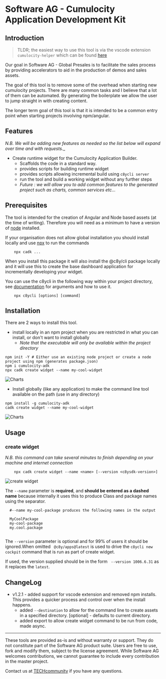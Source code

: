 # Software AG - Cumulocity Application Development Kit
## Introduction

> TLDR; the easiest way to use this tool is via the vscode extension ```cumulocity-helper``` which can be found [here](https://marketplace.visualstudio.com/items?itemName=JohnHeath.cumulocity-helper)


Our goal in Software AG - Global Presales is to facilitate the sales process by providing accelerators to aid in the production of demos and sales assets. 

The goal of this tool is to remove some of the overhead when starting new cumulocity projects. There are many common tasks and I believe that a lot of them can be automated. By generating the boilerplate we allow the user to jump straight in with creating content. 

The longer term goal of this  tool is that it is intended to be a common entry point when starting projects involving npm/angular. 

## Features

*N.B. We will be adding new features as needed so the list below will expand over time and with requests.*_ 

* Create runtime widget for the Cumulocity Application Builder. 
  * Scaffolds the code in a standard way. 
  * provides scripts for building runtime widget
  * provides scripts allowing incremental build using ```c8ycli server```
  * run the tool and build a working widget without any further steps
  * *Future : we will allow you to add common features to the generated project such as charts, common services etc...*

## Prerequisites

The tool is intended for the creation of Angular and Node based assets (at the time of writing). Therefore you will need as a minimum to have a version of [node](https://nodejs.org/en/) installed. 

If your organisation does not allow global installation you should install locally and use [npx](https://blog.npmjs.org/post/162869356040/introducing-npx-an-npm-package-runner) to run the commands

```
    npx cadk ...
```

When you install this package it will also install the @c8y/cli package locally and it will use this to create the base dashboard application for incrementally developing your widget.

You can use the c8ycli in the following way within your project directory, see [documentation](https://www.npmjs.com/package/@c8y/cli) for arguments and how to use it. 

```
    npx c8ycli [options] [command]
```



## Installation

There are 2 ways to install this tool. 

* install locally in an npm project when you are restricted in what you can install, or  don't want to install globally 
  * *Note that the executable will only be available within the project directory*

```
npm init -Y # Either use an existing node project or create a node project using npm (generates package.json)
npm i cumulocity-adk
npx cadk create widget --name my-cool-widget

```
![Charts](/images/npminstall.gif)


* Install globally (like any application) to make the command line tool available on the path (use in any directory)

```
npm install -g cumulocity-adk
cadk create widget --name my-cool-widget

```
![Charts](/images/npxrun.gif)

## Usage

### create widget

_N.B. this command can take several minutes to finish depending on your machine and internet connection_
```
    npx cadk create widget --name <name> [--version <c8ysdk-version>]
```

![create widget](/images/npxcadk.gif)


The ```--name``` parameter is __required__, and __should be entered as a dashed name__ because internally it uses this to produce Class and package names using the separator. 

```
  #--name my-cool-package produces the following names in the output
  
  MyCoolPackage
  my-cool-package
  my.cool.package
  
```

The ```--version``` parameter is optional and for 99% of users it should be ignored.When omitted ``` @c8y/apps@latest``` is used to drive the ```c8ycli new cockpit``` command that is run as part of create widget. 

If used, the version supplied should be in the form ``` --version 1006.6.31``` as it replaces the ```latest```. 

## ChangeLog

* v1.2.1 - added support for vscode extension and removed npm installs.  This provides a quicker process and control over when the install happens. 
    * added ```--destination``` to allow for the command line to create assets in a specified directory. [optional] - defaults to current directory. 
    * added export to allow create widget command to be run from code, made async.

______________________
These tools are provided as-is and without warranty or support. They do not constitute part of the Software AG product suite. Users are free to use, fork and modify them, subject to the license agreement. While Software AG welcomes contributions, we cannot guarantee to include every contribution in the master project.

Contact us at [TECHcommunity](mailto:technologycommunity@softwareag.com?subject=Github/SoftwareAG) if you have any questions.



